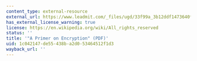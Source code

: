 ```yaml
---
content_type: external-resource
external_url: https://www.leadmit.com/_files/ugd/33f99a_3b12ddf1473640f2a486457ec2963d09.pdf
has_external_license_warning: true
license: https://en.wikipedia.org/wiki/All_rights_reserved
status: ''
title: '"A Primer on Encryption" (PDF)'
uid: 1c042147-de55-438b-a2d0-53464512f1d3
wayback_url: ''
---
```

